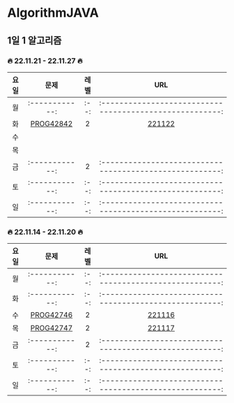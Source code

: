# AlgorithmJAVA

## 1일 1 알고리즘  

### 🔥 22.11.21 - 22.11.27 🔥


|요일|      문제      | 레벨 |                           URL                           |   
|:--:| :------------: | :--: | :------------------------------------------------------: |
|월| :------------: | :--: | :------------------------------------------------------: |  
|화| [PROG42842](https://school.programmers.co.kr/learn/courses/30/lessons/42842?language=java) | 2 | [221122](https://github.com/Seunghui98/AlgorithmJAVA/blob/main/1day1algo/1127/22.java) |  
|수|  |  |  |  
|목|  |  |  |  
|금| :------------: | 2 | :------------------------------------------------------: |  
|토| :------------: | :--: | :------------------------------------------------------: |  
|일| :------------: | :--: | :------------------------------------------------------: |  

### 🔥 22.11.14 - 22.11.20 🔥


|요일|      문제      | 레벨 |                           URL                           |   
|:--:| :------------: | :--: | :------------------------------------------------------: |
|월| :------------: | :--: | :------------------------------------------------------: |  
|화| :------------: | :--: | :------------------------------------------------------: |  
|수| [PROG42746](https://school.programmers.co.kr/learn/courses/30/lessons/42746) | 2 | [221116](https://github.com/Seunghui98/AlgorithmJAVA/blob/main/1day1algo/1120/1116.java) |  
|목| [PROG42747](https://school.programmers.co.kr/learn/courses/30/lessons/42747) | 2 | [221117](https://github.com/Seunghui98/AlgorithmJAVA/blob/main/1day1algo/1120/1117.java) |  
|금| :------------: | 2 | :------------------------------------------------------: |  
|토| :------------: | :--: | :------------------------------------------------------: |  
|일| :------------: | :--: | :------------------------------------------------------: |  
